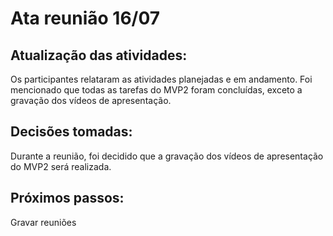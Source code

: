 # Ata reunião 16/07

## Atualização das atividades:
Os participantes relataram as atividades planejadas e em andamento. Foi mencionado que todas as tarefas do MVP2 foram concluídas, exceto a gravação dos vídeos de apresentação.

## Decisões tomadas:
Durante a reunião, foi decidido que a gravação dos vídeos de apresentação do MVP2 será realizada. 

## Próximos passos:
Gravar reuniões
